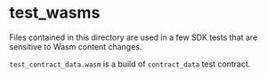 # test_wasms

Files contained in this directory are used in a few SDK tests that are sensitive
to Wasm content changes.

`test_contract_data.wasm` is a build of `contract_data`  test contract.
